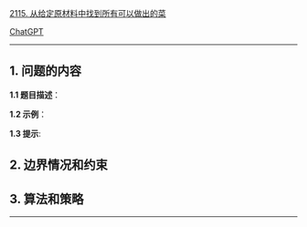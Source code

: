 [2115. 从给定原材料中找到所有可以做出的菜](https://leetcode.cn/problems/find-all-possible-recipes-from-given-supplies)

[ChatGPT](https://chat.openai.com/g/g-GsMNEr76r-c-master)

---

## 1. 问题的内容
**1.1 题目描述**：

**1.2 示例**：

**1.3 提示**:

## 2. 边界情况和约束


## 3. 算法和策略

---
